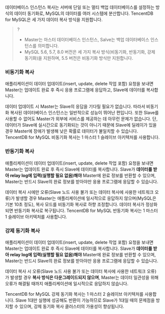 
데이터베이스 인스턴스 복사는 서버에 단일 또는 멀티 백업 데이터베이스를 설정하는 방식의 데이터 동기화로, MySQL의 데이터를 여러 시스템에 분산합니다. TencentDB for MySQL은 세 가지 데이터 복사 방식을 지원합니다.

>?
>- Master는 마스터 데이터베이스 인스턴스, Salve는 백업 데이터베이스 인스턴스를 의미합니다.
>- MySQL 5.6, 5.7, 8.0 버전은 세 가지 복사 방식(비동기화, 반동기화, 강제 동기화)을 지원하며, 5.5 버전은 비동기화 방식만 지원합니다.


### 비동기화 복사
애플리케이션이 데이터 업데이트(insert, update, delete 작업 포함) 요청을 보내면 Master는 업데이트 완료 후 즉시 응용 프로그램에 응답하고, Slave에 데이터를 복사합니다.

데이터 업데이트 시 Master는 Slave의 응답을 기다릴 필요가 없습니다. 따라서 비동기화 복사된 데이터베이스 인스턴스는 일반적으로 성능이 뛰어난 편입니다. 또한 Slave를 사용할 수 없어도 Master가 외부에 서비스를 제공하는 데 아무런 문제가 없습니다. 단, 데이터가 Slave에 실시간으로 동기화되는 것이 아니기 때문에 Slave에 딜레이가 있을 경우 Master에 장애가 발생해 낮은 확률로 데이터가 불일치할 수 있습니다.
TencentDB for MySQL 비동기화 복사는 1 마스터 1 슬레이브 아키텍처를 사용합니다.

### 반동기화 복사
애플리케이션이 데이터 업데이트(insert, update, delete 작업 포함) 요청을 보내면 Master는 업데이트 완료 후 즉시 Slave에 데이터를 복사합니다. Slave가 **데이터를 받아 relay log에 입력(실행할 필요 없음)해야** Master에 완료 정보를 반환할 수 있으며, Master는 반드시 Slave의 완료 정보를 받아야만 응용 프로그램에 응답할 수 있습니다.

데이터 복사 시에만 오류(Slave 노드 사용 불가 또는 데이터 복사에 사용한 네트워크 오류)가 발생할 경우 Master는 애플리케이션에 일시적으로 응답하지 않으며(MySQL은 기본 10초 정도), 복사 모드를 비동기화 복사로 하향 조정합니다. 데이터 복사가 정상화되면 반동기화 복사로 복구됩니다.
TencentDB for MySQL 반동기화 복사는 1 마스터 1 슬레이브 아키텍처를 사용합니다.

### 강제 동기화 복사
애플리케이션이 데이터 업데이트(insert, update, delete 작업 포함) 요청을 보내면 Master는 업데이트 완료 후 즉시 Slave에 데이터를 복사합니다. Slave가 **데이터를 받아 relay log에 입력(실행할 필요 없음)해야** Master에 완료 정보를 반환할 수 있으며, Master는 반드시 Slave의 완료 정보를 받아야만 응용 프로그램에 응답할 수 있습니다.

데이터 복사 시 오류(Slave 노드 사용 불가 또는 데이터 복사에 사용한 네트워크 오류)가 발생할 경우 **복사 방식은 다운그레이드되지 않으며**, Master는 데이터 일관성을 위해 오류가 해결될 때까지 애플리케이션에 일시적으로 응답하지 않습니다.

TencentDB for MySQL 강제 동기화 복사는 1 마스터 2 슬레이브 아키텍처를 사용합니다. Slave 1대만 실행에 성공해도 반환이 가능하므로 Slave가 1대일 때의 문제점을 방지할 수 있으며, 강제 동기화 복사 클러스터의 가용성이 향상됩니다.



